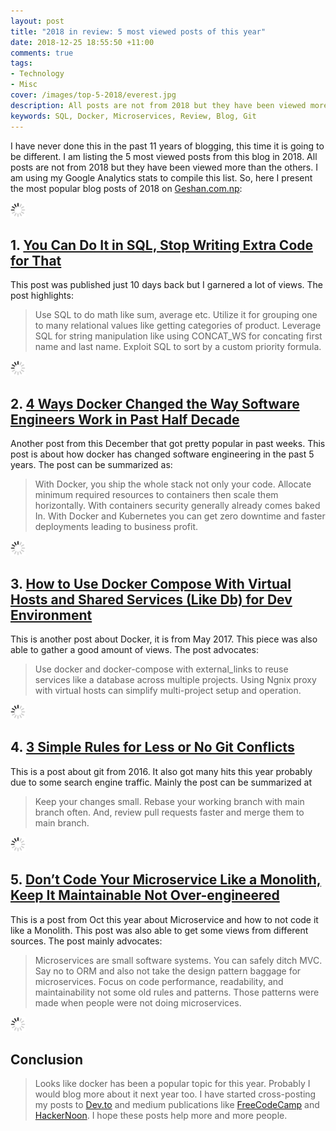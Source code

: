 ```yaml
---
layout: post
title: "2018 in review: 5 most viewed posts of this year"
date: 2018-12-25 18:55:50 +11:00
comments: true
tags: 
- Technology
- Misc
cover: /images/top-5-2018/everest.jpg
description: All posts are not from 2018 but they have been viewed more than the others. I am using my Google Analytics stats to compile this list.
keywords: SQL, Docker, Microservices, Review, Blog, Git
---
```


I have never done this in the past 11 years of blogging, this time it is going to be different. I am listing the 5 most viewed posts from this blog in 2018. All posts are not from 2018 but they have been viewed more than the others. I am using my Google Analytics stats to compile this list. So, here I present the most popular blog posts of 2018 on [Geshan.com.np](https://geshan.com.np "Geshan blog"):

<img class="center" src="/images/generic/loading.gif" data-echo="/images/top-5-2018/everest.jpg" title="5 most viewed posts of 2018 a recap" alt="5 most viewed posts of 2018 a recap">
<!-- more -->

## 1. [You Can Do It in SQL, Stop Writing Extra Code for That](https://geshan.com.np/blog/2018/12/you-can-do-it-in-sql/ "A post on doing things in sql instead of code")

This post was published just 10 days back but I garnered a lot of views. The post highlights:

> Use SQL to do math like sum, average etc. Utilize it for grouping one to many relational values like getting categories of product. Leverage SQL for string manipulation like using CONCAT_WS for concating first name and last name. Exploit SQL to sort by a custom priority formula.

<img class="center" src="/images/generic/loading.gif" data-echo="/images/do-it-in-sql/tea-lights.jpg" title="You can do it in SQL, stop writing extra code for that" alt="You can do it in SQL, stop writing extra code for that">

## 2. [4 Ways Docker Changed the Way Software Engineers Work in Past Half Decade](https://geshan.com.np/blog/2018/11/4-ways-docker-changed-the-way-software-engineers-work-in-past-half-decade/ "Story about how docker has changed software engineering in past 5 years")

Another post from this December that got pretty popular in past weeks. This post is about how docker has changed software engineering in the past 5 years. The post can be summarized as:

> With Docker, you ship the whole stack not only your code. Allocate minimum required resources to containers then scale them horizontally. With containers security generally already comes baked In. With Docker and Kubernetes you can get zero downtime and faster deployments leading to business profit.

<img class="center" src="/images/generic/loading.gif" data-echo="/images/4-ways-docker/docker-whale.jpg" title="4 ways Docker changed the way software engineers work in past half decade" alt="4 ways Docker changed the way software engineers work in past half decade">

## 3. [How to Use Docker Compose With Virtual Hosts and Shared Services (Like Db) for Dev Environment](https://geshan.com.np/blog/2017/05/how-to-use-docker-compose-with-virtual-hosts-and-services-like-db-for-dev-environment/ "post on how to use docker compose with virtual hosts and shared services like a db for dev env")

This is another post about Docker, it is from May 2017. This piece was also able to gather a good amount of views. The post advocates:

> Use docker and docker-compose with external_links to reuse services like a database across multiple projects. Using Ngnix proxy with virtual hosts can simplify multi-project setup and operation.

<img class="center" src="/images/generic/loading.gif" data-echo="/images/docker-compose-vhost/docker-compose-vhost.jpg" title="Docker compose with vhost and shared services" alt="Docker compose with vhost and shared services">

## 4. [3 Simple Rules for Less or No Git Conflicts](https://geshan.com.np/blog/2016/04/3-simple-rules-for-less-or-no-git-conflicts/ "story about git conflicts and steps to avoid them")

This is a post about git from 2016. It also got many hits this year probably due to some search engine traffic. Mainly the post can be summarized at

> Keep your changes small. Rebase your working branch with main branch often. And, review pull requests faster and merge them to main branch.

<img class="center" src="/images/generic/loading.gif" data-echo="/images/3-rules-git-conflict/git-conflict.png" title="3 simple rules for less or no git conflicts" alt="3 simple rules for less or no git conflicts">

## 5. [Don’t Code Your Microservice Like a Monolith, Keep It Maintainable Not Over-engineered](https://geshan.com.np/blog/2018/10/dont-code-your-microservice-like-a-monolith/ "post on how to write microservices to keep it maintainable")

This is a post from Oct this year about  Microservice and how to not code it like a Monolith. This post was also able to get some views from different sources. The post mainly advocates:

> Microservices are small software systems. You can safely ditch MVC. Say no to ORM and also not take the design pattern baggage for microservices. Focus on code performance, readability, and maintainability not some old rules and patterns. Those patterns were made when people were not doing microservices.

<img class="center" src="/images/generic/loading.gif" data-echo="/images/microservice-code/lego.jpg" title="Do not code your microservice like a monolith, keep it maintainable not over-engineered" alt="Do not code your microservice like a monolith, keep it maintainable not over-engineered">

## Conclusion

> Looks like docker has been a popular topic for this year. Probably I would blog more about it next year too. I have started cross-posting my posts to [Dev.to](https://dev.to/geshan "me on dev.to") and medium publications like [FreeCodeCamp](https://medium.freecodecamp.org/@geshan "my posts on freecodecamp") and [HackerNoon](https://hackernoon.com/@geshan "my stories on hackernoon"). I hope these posts help more and more people.
